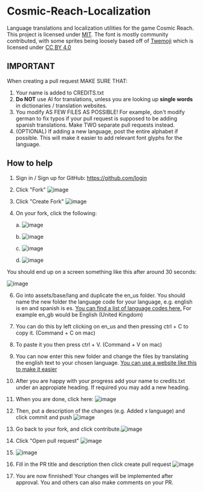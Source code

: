 # Cosmic-Reach-Localization
Language translations and localization utilities for the game Cosmic Reach. This project is licensed under [MIT](https://github.com/FinalForEach/Cosmic-Reach-Localization/blob/master/LICENSE).
The font is mostly community contributed, with some sprites being loosely based off of [Twemoji](https://github.com/twitter/twemoji) which is licensed under [CC BY 4.0](https://creativecommons.org/licenses/by/4.0/)

## IMPORTANT
When creating a pull request MAKE SURE THAT:
1) Your name is added to CREDITS.txt
2) **Do NOT** use AI for translations, unless you are looking up **single words** in dictionaries / translation websites.
3) You modify AS FEW FILES AS POSSIBLE! For example, don't modify german to fix typos if your pull request is supposed to be adding spanish translations. Make TWO separate pull requests instead.
4) (OPTIONAL) If adding a new language, post the entire alphabet if possible. This will make it easier to add relevant font glyphs for the language.

## How to help

1. Sign in / Sign up for GitHub: https://github.com/login

2. Click "Fork" ![image](https://github.com/realeatham/Cosmic-Reach-Localization/assets/136866675/c68ae3d9-b713-4f47-9bca-a11ea6dc751c)

3. Click "Create Fork" ![image](https://github.com/realeatham/Cosmic-Reach-Localization/assets/136866675/e5ca777c-c2c1-4a53-b32b-2183b7f83e7c)

4. On your fork, click the following:
   
   a.  ![image](https://github.com/realeatham/Cosmic-Reach-Localization/assets/136866675/cd5f071e-2452-4410-9d98-9c6096cb8e88)

   b. ![image](https://github.com/realeatham/Cosmic-Reach-Localization/assets/136866675/9f78c336-5e60-4787-9860-b087523e4c43) 
 
   c. ![image](https://github.com/realeatham/Cosmic-Reach-Localization/assets/136866675/703e7f15-5e55-4e0c-a648-f8a306667d20)

   d. ![image](https://github.com/realeatham/Cosmic-Reach-Localization/assets/136866675/45874fca-6f72-4e1e-95ab-4424e563e9f2)

You should end up on a screen something like this after around 30 seconds:

![image](https://github.com/realeatham/Cosmic-Reach-Localization/assets/136866675/662f7ad2-173b-4134-8e94-5a1bfe8413e2)

6. Go into assets/base/lang and duplicate the en_us folder. You should name the new folder the language code for your language, e.g. english is en and spanish is es. [You can find a list of language codes here.](https://www.fincher.org/Utilities/CountryLanguageList.shtml) For example en_gb would be English (United Kingdom)

7. You can do this by left clicking on en_us and then pressing ctrl + C to copy it. (Command + C on mac)

8. To paste it you then press ctrl + V. (Command + V on mac)

9. You can now enter this new folder and change the files by translating the english text to your chosen language. [You can use a website like this to make it easier](https://cr-translator.vercel.app/)

10. After you are happy with your progress add your name to credits.txt under an appropiate heading. If required you may add a new heading.

11. When you are done, click here: ![image](https://github.com/realeatham/Cosmic-Reach-Localization/assets/136866675/549c8e76-1551-499d-9b21-5e64283c57bc)

12. Then, put a description of the changes (e.g. Added x language) and click commit and push ![image](https://github.com/realeatham/Cosmic-Reach-Localization/assets/136866675/e865579f-a8da-4107-93c3-46b37c0db3a8)

13. Go back to your fork, and click contribute.![image](https://github.com/realeatham/Cosmic-Reach-Localization/assets/136866675/4d085048-c54c-4d5d-be48-d703d2ab1404)

14. Click "Open pull request" ![image](https://github.com/realeatham/Cosmic-Reach-Localization/assets/136866675/68b0e72d-d333-49ec-9f55-02052b4363f6)

15. ![image](https://github.com/realeatham/Cosmic-Reach-Localization/assets/136866675/33a10b0a-b21b-47f1-abbe-f1b13b64c32d)

16. Fill in the PR title and description then click create pull request ![image](https://github.com/realeatham/Cosmic-Reach-Localization/assets/136866675/8064c429-50a5-4254-9704-9d68b431f1d1)

17. You are now finnished! Your changes will be implemented after approval. You and others can also make comments on your PR.
